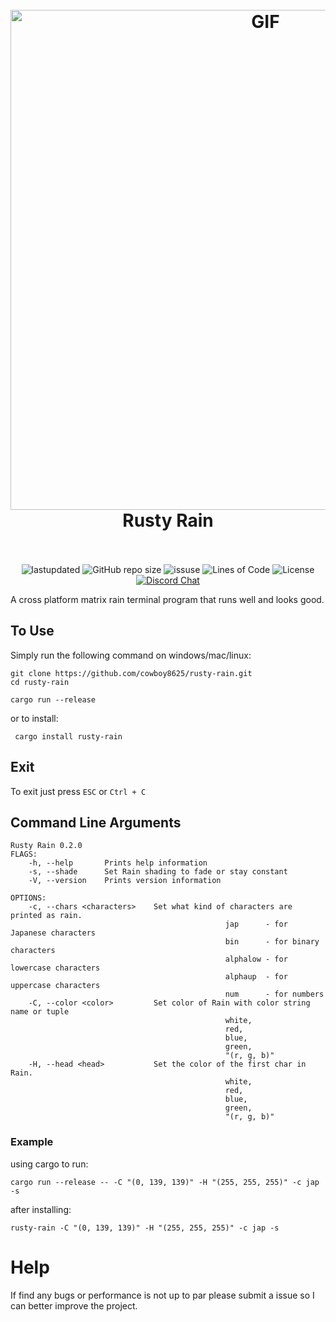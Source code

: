 <h1 align="center">
  <br>
  <img src="https://user-images.githubusercontent.com/43012445/105452071-411e4880-5c43-11eb-8ae2-4de61f310bf9.gif" alt="GIF" width="800">
  <br>
  Rusty Rain
  <br>
  <br>
</h1>

<p align="center">
  <a><img alt="lastupdated" src="https://img.shields.io/github/last-commit/cowboy8625/rusty-rain"></a>
  <a><img alt="GitHub repo size" src="https://img.shields.io/github/repo-size/cowboy8625/rusty-rain"></a>
  <a><img alt="issuse" src="https://img.shields.io/github/issues/cowboy8625/rusty-rain"></a>
  <a><img alt="Lines of Code" src="https://img.shields.io/tokei/lines/github/cowboy8625/rusty-rain"></a>
  <a><img alt="License" src="https://img.shields.io/badge/License-MIT-blue.svg"></a>
  <a href="https://discord.gg/KwnGX8P"><img alt="Discord Chat" src="https://img.shields.io/discord/509849754155614230"></a>
</p>

A cross platform matrix rain terminal program that runs well and looks good.

## To Use

Simply run the following command on windows/mac/linux:

```
git clone https://github.com/cowboy8625/rusty-rain.git
cd rusty-rain
```
```
cargo run --release
```

or to install:

```
 cargo install rusty-rain
```

## Exit

To exit just press `ESC` or `Ctrl + C`


## Command Line Arguments

```
Rusty Rain 0.2.0
FLAGS:
    -h, --help       Prints help information
    -s, --shade      Set Rain shading to fade or stay constant
    -V, --version    Prints version information

OPTIONS:
    -c, --chars <characters>    Set what kind of characters are printed as rain.
                                                jap      - for Japanese characters
                                                bin      - for binary characters
                                                alphalow - for lowercase characters
                                                alphaup  - for uppercase characters
                                                num      - for numbers
    -C, --color <color>         Set color of Rain with color string name or tuple
                                                white,
                                                red,
                                                blue,
                                                green,
                                                "(r, g, b)"
    -H, --head <head>           Set the color of the first char in Rain.
                                                white,
                                                red,
                                                blue,
                                                green,
                                                "(r, g, b)"
```

### Example

using cargo to run:

`cargo run --release -- -C "(0, 139, 139)" -H "(255, 255, 255)" -c jap -s`

after installing:

`rusty-rain -C "(0, 139, 139)" -H "(255, 255, 255)" -c jap -s`

# Help

If find any bugs or performance is not up to par please submit a issue so I can better improve
the project.
